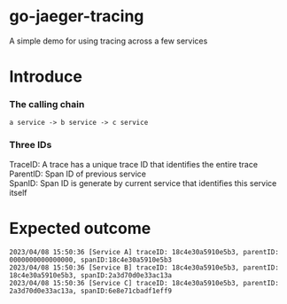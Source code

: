 # go-jaeger-tracing
A simple demo for using tracing across a few services

# Introduce
### The calling chain

`a service -> b service -> c service`

###  Three IDs
TraceID: A trace has a unique trace ID that identifies the entire trace
ParentID: Span ID of previous service \
SpanID:  Span ID is generate by current service that identifies this service itself

# Expected outcome
```
2023/04/08 15:50:36 [Service A] traceID: 18c4e30a5910e5b3, parentID: 0000000000000000, spanID:18c4e30a5910e5b3
2023/04/08 15:50:36 [Service B] traceID: 18c4e30a5910e5b3, parentID: 18c4e30a5910e5b3, spanID:2a3d70d0e33ac13a
2023/04/08 15:50:36 [Service C] traceID: 18c4e30a5910e5b3, parentID: 2a3d70d0e33ac13a, spanID:6e8e71cbadf1eff9
```